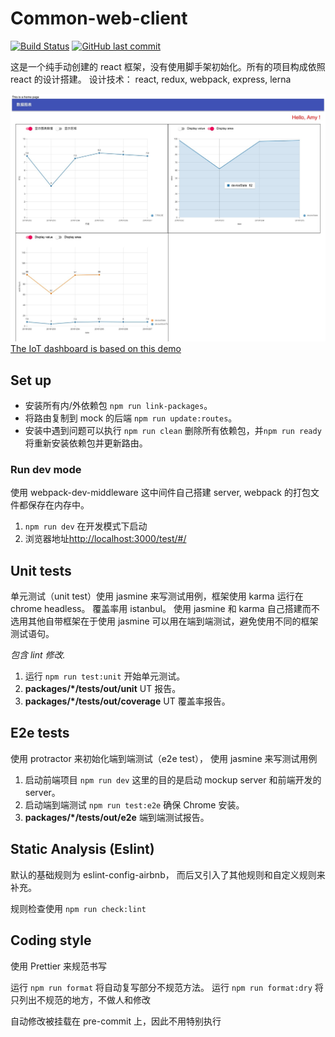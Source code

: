 # Common-web-client

[![Build Status](https://travis-ci.com/Noro07/common-web-client.svg?branch=master)](https://travis-ci.com/Noro07/common-web-client) [![GitHub last commit](https://img.shields.io/github/last-commit/Noro07/common-web-client)](https://github.com/Noro07/common-web-client/pulls)

这是一个纯手动创建的 react 框架，没有使用脚手架初始化。所有的项目构成依照 react 的设计搭建。
设计技术： react, redux, webpack, express, lerna

![image](documents/image/iot-web-client-screenshot.jpg)
[The IoT dashboard is based on this demo](https://gitlab.com/NoroLinxy/iot-web-client)

## Set up

- 安装所有内/外依赖包 `npm run link-packages`。
- 将路由复制到 mock 的后端 `npm run update:routes`。
- 安装中遇到问题可以执行 `npm run clean` 删除所有依赖包，并`npm run ready`将重新安装依赖包并更新路由。

### Run dev mode

使用 webpack-dev-middleware 这中间件自己搭建 server, webpack 的打包文件都保存在内存中。

1. `npm run dev` 在开发模式下启动
2. 浏览器地址<http://localhost:3000/test/#/>

## Unit tests

单元测试（unit test）使用 jasmine 来写测试用例，框架使用 karma 运行在 chrome headless。 覆盖率用 istanbul。
使用 jasmine 和 karma 自己搭建而不选用其他自带框架在于使用 jasmine 可以用在端到端测试，避免使用不同的框架测试语句。

_包含 lint 修改._

1. 运行 `npm run test:unit` 开始单元测试。
2. **packages/\*/tests/out/unit** UT 报告。
3. **packages/\*/tests/out/coverage** UT 覆盖率报告。

## E2e tests

使用 protractor 来初始化端到端测试（e2e test）， 使用 jasmine 来写测试用例

1. 启动前端项目 `npm run dev` 这里的目的是启动 mockup server 和前端开发的 server。
2. 启动端到端测试 `npm run test:e2e` 确保 Chrome 安装。
3. **packages/\*/tests/out/e2e** 端到端测试报告。

## Static Analysis (Eslint)

默认的基础规则为 eslint-config-airbnb， 而后又引入了其他规则和自定义规则来补充。

规则检查使用 `npm run check:lint`

## Coding style

使用 Prettier 来规范书写

运行 `npm run format` 将自动复写部分不规范方法。
运行 `npm run format:dry` 将只列出不规范的地方，不做人和修改

自动修改被挂载在 pre-commit 上，因此不用特别执行
